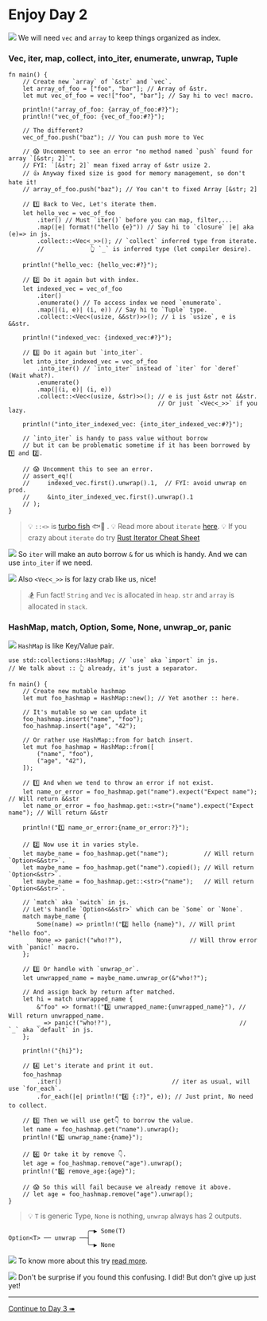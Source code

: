 # Enjoy Day 2

![](/assets/kat.png) <span class="speech-bubble">We will need `vec` and `array` to keep things organized as index.</span>

### Vec, iter, map, collect, into_iter, enumerate, unwrap, Tuple

```rust,editable
fn main() {
    // Create new `array` of `&str` and `vec`.
    let array_of_foo = ["foo", "bar"]; // Array of &str.
    let mut vec_of_foo = vec!["foo", "bar"]; // Say hi to vec! macro.

    println!("array_of_foo: {array_of_foo:#?}");
    println!("vec_of_foo: {vec_of_foo:#?}");

    // The different?
    vec_of_foo.push("baz"); // You can push more to Vec

    // 😱 Uncomment to see an error "no method named `push` found for array `[&str; 2]`".
    // FYI: `[&str; 2]` mean fixed array of &str usize 2.
    // 👍 Anyway fixed size is good for memory management, so don't hate it!
    // array_of_foo.push("baz"); // You can't to fixed Array [&str; 2]

    // 1️⃣ Back to Vec, Let's iterate them.
    let hello_vec = vec_of_foo
        .iter() // Must `iter()` before you can map, filter,...
        .map(|e| format!("hello {e}")) // Say hi to `closure` |e| aka (e)=> in js.
        .collect::<Vec<_>>(); // `collect` inferred type from iterate.
        //             👆 `_` is inferred type (let compiler desire).

    println!("hello_vec: {hello_vec:#?}");

    // 2️⃣ Do it again but with index.
    let indexed_vec = vec_of_foo
        .iter()
        .enumerate() // To access index we need `enumerate`.
        .map(|(i, e)| (i, e)) // Say hi to `Tuple` type.
        .collect::<Vec<(usize, &&str)>>(); // i is `usize`, e is &&str.

    println!("indexed_vec: {indexed_vec:#?}");

    // 3️⃣ Do it again but `into_iter`.
    let into_iter_indexed_vec = vec_of_foo
        .into_iter() // `into_iter` instead of `iter` for `deref` (Wait what?).
        .enumerate()
        .map(|(i, e)| (i, e))
        .collect::<Vec<(usize, &str)>>(); // e is just &str not &&str.
                                          // Or just `<Vec<_>>` if you lazy.

    println!("into_iter_indexed_vec: {into_iter_indexed_vec:#?}");

    // `into_iter` is handy to pass value without borrow
    // but it can be problematic sometime if it has been borrowed by 1️⃣ and 2️⃣.

    // 😱 Uncomment this to see an error.
    // assert_eq!(
    //     indexed_vec.first().unwrap().1,  // FYI: avoid unwrap on prod.
    //     &into_iter_indexed_vec.first().unwrap().1
    // );
}
```

> 💡 `::<>` is [turbo fish](https://turbo.fish/) <span style="transform: scaleX(-1);"><span>🐟💨</span></span> .
> 💡 Read more about `iterate` [here](https://doc.rust-lang.org/rust-by-example/trait/iter.html).
> 💡 If you crazy about `iterate` do try [Rust Iterator Cheat Sheet](https://danielkeep.github.io/itercheat_baked.html)

![](/assets/kat.png) <span class="speech-bubble">So `iter` will make an auto borrow `&` for us which is handy.
And we can use `into_iter` if we need.</span>

![](/assets/duck.png) <span class="speech-bubble">Also `<Vec<_>>` is for lazy crab like us, nice!</span>

> 🏂 Fun fact!
> `String` and `Vec` is allocated in `heap`.
> `str` and `array` is allocated in `stack`.

### HashMap, match, Option, Some, None, unwrap_or, panic

![](/assets/kat.png) <span class="speech-bubble">`HashMap` is like Key/Value pair.</span>

```rust,editable
use std::collections::HashMap; // `use` aka `import` in js.
// We talk about :: 👆 already, it's just a separator.

fn main() {
    // Create new mutable hashmap
    let mut foo_hashmap = HashMap::new(); // Yet another :: here.

    // It's mutable so we can update it
    foo_hashmap.insert("name", "foo");
    foo_hashmap.insert("age", "42");

    // Or rather use HashMap::from for batch insert.
    let mut foo_hashmap = HashMap::from([
        ("name", "foo"),
        ("age", "42"),
    ]);

    // 1️⃣ And when we tend to throw an error if not exist.
    let name_or_error = foo_hashmap.get("name").expect("Expect name");        // Will return &&str
    let name_or_error = foo_hashmap.get::<str>("name").expect("Expect name"); // Will return &&str

    println!("1️⃣ name_or_error:{name_or_error:?}");

    // 2️⃣ Now use it in varies style.
    let maybe_name = foo_hashmap.get("name");          // Will return `Option<&&str>`.
    let maybe_name = foo_hashmap.get("name").copied(); // Will return `Option<&str>`.
    let maybe_name = foo_hashmap.get::<str>("name");   // Will return `Option<&&str>`.

    // `match` aka `switch` in js.
    // Let's handle `Option<&&str>` which can be `Some` or `None`.
    match maybe_name {
        Some(name) => println!("2️⃣ hello {name}"), // Will print "hello foo".
        None => panic!("who!?"),                   // Will throw error with `panic!` macro.
    };

    // 3️⃣ Or handle with `unwrap_or`.
    let unwrapped_name = maybe_name.unwrap_or(&"who!?");

    // And assign back by return after matched.
    let hi = match unwrapped_name {
        &"foo" => format!("3️⃣ unwrapped_name:{unwrapped_name}"), // Will return unwrapped_name.
        _ => panic!("who!?"),                                    // `_` aka `default` in js.
    };

    println!("{hi}");

    // 4️⃣ Let's iterate and print it out.
    foo_hashmap
        .iter()                               // iter as usual, will use `for_each`.
        .for_each(|e| println!("4️⃣ {:?}", e)); // Just print, No need to collect.

    // 5️⃣ Then we will use get👇 to borrow the value.
    let name = foo_hashmap.get("name").unwrap();
    println!("5️⃣ unwrap_name:{name}");

    // 6️⃣ Or take it by remove 👇.
    let age = foo_hashmap.remove("age").unwrap();
    println!("6️⃣ remove_age:{age}");

    // 😱 So this will fail because we already remove it above.
    // let age = foo_hashmap.remove("age").unwrap();
}
```

> 💡 `T` is generic Type, `None` is nothing, `unwrap` always has 2 outputs.

```
                      ╭─▶︎ Some(T)
Option<T> ── unwrap ──┤
                      ╰─▶︎ None
```

![](/assets/kat.png) <span class="speech-bubble"> To know more about this try [read more](https://doc.rust-lang.org/rust-by-example/error/option_unwrap.html).</span>

![](/assets/duck.png) <span class="speech-bubble">Don't be surprise if you found this confusing. I did! But don't give up just yet!</span>

---

[Continue to Day 3 ➠](./enjoy3.md)
